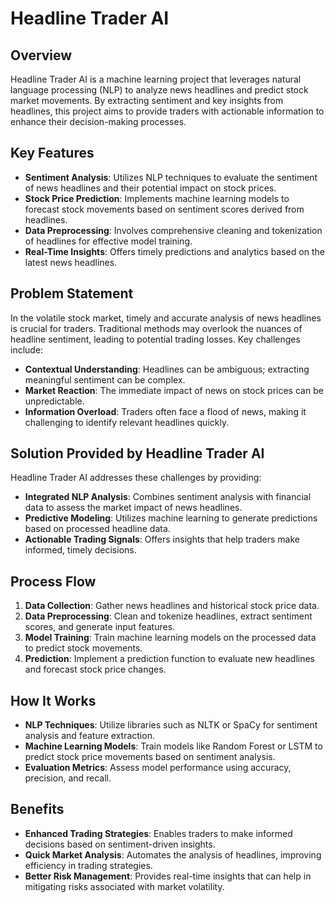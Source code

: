 # Headline Trader AI

## Overview
Headline Trader AI is a machine learning project that leverages natural language processing (NLP) to analyze news headlines and predict stock market movements. By extracting sentiment and key insights from headlines, this project aims to provide traders with actionable information to enhance their decision-making processes.

## Key Features
- **Sentiment Analysis**: Utilizes NLP techniques to evaluate the sentiment of news headlines and their potential impact on stock prices.
- **Stock Price Prediction**: Implements machine learning models to forecast stock movements based on sentiment scores derived from headlines.
- **Data Preprocessing**: Involves comprehensive cleaning and tokenization of headlines for effective model training.
- **Real-Time Insights**: Offers timely predictions and analytics based on the latest news headlines.

## Problem Statement
In the volatile stock market, timely and accurate analysis of news headlines is crucial for traders. Traditional methods may overlook the nuances of headline sentiment, leading to potential trading losses. Key challenges include:
- **Contextual Understanding**: Headlines can be ambiguous; extracting meaningful sentiment can be complex.
- **Market Reaction**: The immediate impact of news on stock prices can be unpredictable.
- **Information Overload**: Traders often face a flood of news, making it challenging to identify relevant headlines quickly.

## Solution Provided by Headline Trader AI
Headline Trader AI addresses these challenges by providing:
- **Integrated NLP Analysis**: Combines sentiment analysis with financial data to assess the market impact of news headlines.
- **Predictive Modeling**: Utilizes machine learning to generate predictions based on processed headline data.
- **Actionable Trading Signals**: Offers insights that help traders make informed, timely decisions.

## Process Flow
1. **Data Collection**: Gather news headlines and historical stock price data.
2. **Data Preprocessing**: Clean and tokenize headlines, extract sentiment scores, and generate input features.
3. **Model Training**: Train machine learning models on the processed data to predict stock movements.
4. **Prediction**: Implement a prediction function to evaluate new headlines and forecast stock price changes.

## How It Works
- **NLP Techniques**: Utilize libraries such as NLTK or SpaCy for sentiment analysis and feature extraction.
- **Machine Learning Models**: Train models like Random Forest or LSTM to predict stock price movements based on sentiment analysis.
- **Evaluation Metrics**: Assess model performance using accuracy, precision, and recall.

## Benefits
- **Enhanced Trading Strategies**: Enables traders to make informed decisions based on sentiment-driven insights.
- **Quick Market Analysis**: Automates the analysis of headlines, improving efficiency in trading strategies.
- **Better Risk Management**: Provides real-time insights that can help in mitigating risks associated with market volatility.
